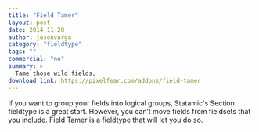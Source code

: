 ```yaml
---
title: "Field Tamer"
layout: post
date: 2014-11-28
author: jasonvarga
category: "fieldtype"
tags: ""
commercial: "no"
summary: >
  Tame those wild fields.
download_link: https://pixelfear.com/addons/field-tamer
---
```

If you want to group your fields into logical groups, Statamic's Section fieldtype is a great start. However, you can’t move fields from fieldsets that you include. Field Tamer is a fieldtype that will let you do so.
